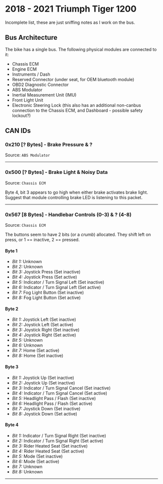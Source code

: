 # 2018 - 2021 Triumph Tiger 1200

Incomplete list, these are just sniffing notes as I work on the bus.

## Bus Architecture

The bike has a single bus. The following physical modules are connected to it:

- Chassis ECM
- Engine ECM
- Instruments / Dash
- Reserved Connector (under seat, for OEM bluetooth module)
- OBD2 Diagnostic Connector
- ABS Modulator
- Inertial Measurement Unit (IMU)
- Front Light Unit
- Electronic Steering Lock (this also has an additional non-canbus connection to the Chassis ECM, and Dashboard - possible safety lockout?)

## CAN IDs

### 0x210 [? Bytes] - Brake Pressure & ?

Source: `ABS Modulator`

---

### 0x500 [? Bytes] - Brake Light & Noisy Data

Source: `Chassis ECM`

Byte 4, bit 3 appears to go high when either brake activates brake light. Suggest that module controlling brake LED is listening to this packet.

---

### 0x567 [8 Bytes] - Handlebar Controls (0-3) & ? (4-8) 

Source: `Chassis ECM`

The buttons seem to have 2 bits (or a *crumb*) allocated. They shift left on press, or 1 == inactive, 2 == pressed.

#### Byte 1

- *Bit 1:* Unknown
- *Bit 2:* Unknown
- *Bit 3:* Joystick Press (Set inactive)
- *Bit 4:* Joystick Press (Set active)
- *Bit 5:* Indicator / Turn Signal Left (Set inactive)
- *Bit 6:* Indicator / Turn Signal Left (Set active)
- *Bit 7:* Fog Light Button (Set inactive)
- *Bit 8:* Fog Light Button (Set active)

#### Byte 2

- *Bit 1:* Joystick Left (Set inactive)
- *Bit 2:* Joystick Left (Set active)
- *Bit 3:* Joystick Right (Set inactive)
- *Bit 4:* Joystick Right (Set active)
- *Bit 5:* Unknown
- *Bit 6:* Unknown
- *Bit 7:* Home (Set active)
- *Bit 8:* Home (Set inactive)

#### Byte 3

- *Bit 1:* Joystick Up (Set inactive)
- *Bit 2:* Joystick Up (Set inactive)
- *Bit 3:* Indicator / Turn Signal Cancel (Set inactive)
- *Bit 4:* Indicator / Turn Signal Cancel (Set active)
- *Bit 5:* Headlight Pass / Flash (Set inactive)
- *Bit 6:* Headlight Pass / Flash (Set active)
- *Bit 7:* Joystick Down (Set inactive)
- *Bit 8:* Joystick Down (Set active)

#### Byte 4

- *Bit 1:* Indicator / Turn Signal Right (Set inactive)
- *Bit 2:* Indicator / Turn Signal Right (Set active)
- *Bit 3:* Rider Heated Seat (Set inactive)
- *Bit 4:* Rider Heated Seat (Set active)
- *Bit 5:* Mode (Set inactive)
- *Bit 6:* Mode (Set active)
- *Bit 7:* Unknown
- *Bit 8:* Unknown

---
